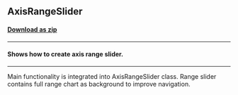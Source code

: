 ## AxisRangeSlider
#### [Download as zip](https://grapecity.github.io/DownGit/#/home?url=https://github.com/GrapeCity/ComponentOne-WPF-Samples/tree/master/NET_4.5.2/C1.WPF.Chart/CS/AxisRangeSlider)
____
#### Shows how to create axis range slider.
____
Main functionality is integrated into AxisRangeSlider class.
Range slider contains full range chart as background to improve
navigation.
